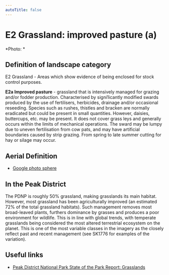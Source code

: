 ```yaml
---
autoTitle: false
---
```


# E2 Grassland: improved pasture (a)


*Photo: *

## Definition of landscape category

E2 Grassland - Areas which show evidence of being enclosed for stock control purposes. 

**E2a Improved pasture** - grassland that is intensively managed for grazing and/or fodder production. Characterised by signi1icantly modified swards produced by the use of fertilisers, herbicides, drainage and/or occasional reseeding. Species such as rushes, thistles and bracken are normally eradicated but could be present in small quantities. However, daisies, buttercups, etc. may be present. It does not cover grass leys and generally occurs within the limits of mechanical operations. The sward may be lumpy due to uneven fertilisation from cow pats, and may have artificial boundaries caused by strip grazing. From spring to late summer cutting for hay or silage may occur.

## Aerial Definition


* [Google photo sphere](https://goo.gl/maps/Dy239Bc2VAn9D5CH9) 

## In the Peak District
The PDNP is roughly 50% grassland, making grasslands its main habitat. However, most grassland has been agriculturally improved (an estimated 72% of the total grassland habitats). Such management removes most broad-leaved plants, furthers dominance by grasses and produces a poor environment for wildlife. This is in line with global trends, with temperate grasslands being considered the most altered terrestrial ecosystem on the planet. This is one of the most variable classes in the imagery as the closely reflect past and recent management (see SK1776 for examples of the variation).

## Useful links

* [Peak District National Park State of the Park Report: Grasslands](https://reports.peakdistrict.gov.uk/sotpr/docs/wildlife-habitat/habitats.html#grassland)